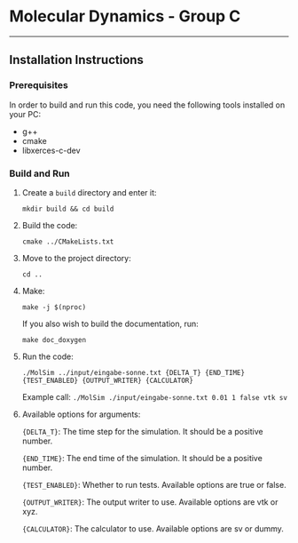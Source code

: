 # Molecular Dynamics - Group C

---

## Installation Instructions

### Prerequisites

In order to build and run this code, you need the following tools installed on your PC:

- g++
- cmake
- libxerces-c-dev

### Build and Run

1. Create a `build` directory and enter it:

   `mkdir build && cd build`

2. Build the code:

   `cmake ../CMakeLists.txt`
3. Move to the project directory:

   `cd ..`
4. Make:

   `make -j $(nproc)`

   If you also wish to build the documentation, run:

   `make doc_doxygen`

3. Run the code:

   `./MolSim ../input/eingabe-sonne.txt {DELTA_T} {END_TIME} {TEST_ENABLED} {OUTPUT_WRITER} {CALCULATOR}`

   Example call: `./MolSim ./input/eingabe-sonne.txt 0.01 1 false vtk sv`
4. Available options for arguments:

   `{DELTA_T}`: The time step for the simulation. It should be a positive number.

   `{END_TIME}`: The end time of the simulation. It should be a positive number.

   `{TEST_ENABLED}`: Whether to run tests. Available options are true or false.

   `{OUTPUT_WRITER}`: The output writer to use. Available options are vtk or xyz.

   `{CALCULATOR}`: The calculator to use. Available options are sv or dummy.
